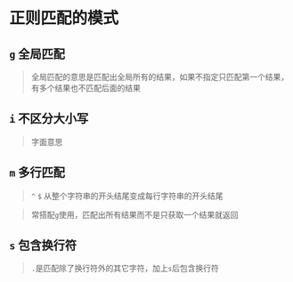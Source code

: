 # 正则匹配的模式

## `g` 全局匹配

> 全局匹配的意思是匹配出全局所有的结果，如果不指定只匹配第一个结果，有多个结果也不匹配后面的结果

## `i` 不区分大小写

> 字面意思

## `m` 多行匹配

> `^` `$` 从整个字符串的开头结尾变成每行字符串的开头结尾

> 常搭配`g`使用，匹配出所有结果而不是只获取一个结果就返回

## `s` 包含换行符

> `.`是匹配除了换行符外的其它字符，加上`s`后包含换行符